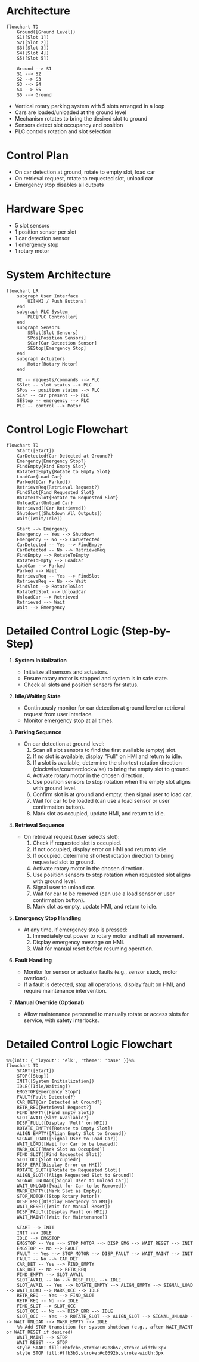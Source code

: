 # Architecture

```mermaid
flowchart TD
    Ground([Ground Level])
    S1([Slot 1])
    S2([Slot 2])
    S3([Slot 3])
    S4([Slot 4])
    S5([Slot 5])

    Ground --> S1
    S1 --> S2
    S2 --> S3
    S3 --> S4
    S4 --> S5
    S5 --> Ground
```

- Vertical rotary parking system with 5 slots arranged in a loop
- Cars are loaded/unloaded at the ground level
- Mechanism rotates to bring the desired slot to ground
- Sensors detect slot occupancy and position
- PLC controls rotation and slot selection

# Control Plan
- On car detection at ground, rotate to empty slot, load car
- On retrieval request, rotate to requested slot, unload car
- Emergency stop disables all outputs

# Hardware Spec
- 5 slot sensors
- 1 position sensor per slot
- 1 car detection sensor
- 1 emergency stop
- 1 rotary motor

# System Architecture

```mermaid
flowchart LR
    subgraph User Interface
        UI[HMI / Push Buttons]
    end
    subgraph PLC System
        PLC[PLC Controller]
    end
    subgraph Sensors
        SSlot[Slot Sensors]
        SPos[Position Sensors]
        SCar[Car Detection Sensor]
        SEStop[Emergency Stop]
    end
    subgraph Actuators
        Motor[Rotary Motor]
    end

    UI -- requests/commands --> PLC
    SSlot -- slot status --> PLC
    SPos -- position status --> PLC
    SCar -- car present --> PLC
    SEStop -- emergency --> PLC
    PLC -- control --> Motor
```

# Control Logic Flowchart

```mermaid
flowchart TD
    Start([Start])
    CarDetected{Car Detected at Ground?}
    Emergency{Emergency Stop?}
    FindEmpty{Find Empty Slot}
    RotateToEmpty{Rotate to Empty Slot}
    LoadCar{Load Car}
    Parked([Car Parked])
    RetrieveReq{Retrieval Request?}
    FindSlot{Find Requested Slot}
    RotateToSlot{Rotate to Requested Slot}
    UnloadCar{Unload Car}
    Retrieved([Car Retrieved])
    Shutdown([Shutdown All Outputs])
    Wait([Wait/Idle])

    Start --> Emergency
    Emergency -- Yes --> Shutdown
    Emergency -- No --> CarDetected
    CarDetected -- Yes --> FindEmpty
    CarDetected -- No --> RetrieveReq
    FindEmpty --> RotateToEmpty
    RotateToEmpty --> LoadCar
    LoadCar --> Parked
    Parked --> Wait
    RetrieveReq -- Yes --> FindSlot
    RetrieveReq -- No --> Wait
    FindSlot --> RotateToSlot
    RotateToSlot --> UnloadCar
    UnloadCar --> Retrieved
    Retrieved --> Wait
    Wait --> Emergency
```

# Detailed Control Logic (Step-by-Step)

1. **System Initialization**
   - Initialize all sensors and actuators.
   - Ensure rotary motor is stopped and system is in safe state.
   - Check all slots and position sensors for status.

2. **Idle/Waiting State**
   - Continuously monitor for car detection at ground level or retrieval request from user interface.
   - Monitor emergency stop at all times.

3. **Parking Sequence**
   - On car detection at ground level:
     1. Scan all slot sensors to find the first available (empty) slot.
     2. If no slot is available, display "Full" on HMI and return to idle.
     3. If a slot is available, determine the shortest rotation direction (clockwise/counterclockwise) to bring the empty slot to ground.
     4. Activate rotary motor in the chosen direction.
     5. Use position sensors to stop rotation when the empty slot aligns with ground level.
     6. Confirm slot is at ground and empty, then signal user to load car.
     7. Wait for car to be loaded (can use a load sensor or user confirmation button).
     8. Mark slot as occupied, update HMI, and return to idle.

4. **Retrieval Sequence**
   - On retrieval request (user selects slot):
     1. Check if requested slot is occupied.
     2. If not occupied, display error on HMI and return to idle.
     3. If occupied, determine shortest rotation direction to bring requested slot to ground.
     4. Activate rotary motor in the chosen direction.
     5. Use position sensors to stop rotation when requested slot aligns with ground level.
     6. Signal user to unload car.
     7. Wait for car to be removed (can use a load sensor or user confirmation button).
     8. Mark slot as empty, update HMI, and return to idle.

5. **Emergency Stop Handling**
   - At any time, if emergency stop is pressed:
     1. Immediately cut power to rotary motor and halt all movement.
     2. Display emergency message on HMI.
     3. Wait for manual reset before resuming operation.

6. **Fault Handling**
   - Monitor for sensor or actuator faults (e.g., sensor stuck, motor overload).
   - If a fault is detected, stop all operations, display fault on HMI, and require maintenance intervention.

7. **Manual Override (Optional)**
   - Allow maintenance personnel to manually rotate or access slots for service, with safety interlocks.

# Detailed Control Logic Flowchart

```mermaid
%%{init: { 'layout': 'elk', 'theme': 'base' }}%%
flowchart TD
    START([Start])
    STOP([Stop])
    INIT([System Initialization])
    IDLE([Idle/Waiting])
    EMGSTOP{Emergency Stop?}
    FAULT{Fault Detected?}
    CAR_DET{Car Detected at Ground?}
    RETR_REQ{Retrieval Request?}
    FIND_EMPTY([Find Empty Slot])
    SLOT_AVAIL{Slot Available?}
    DISP_FULL([Display 'Full' on HMI])
    ROTATE_EMPTY([Rotate to Empty Slot])
    ALIGN_EMPTY([Align Empty Slot to Ground])
    SIGNAL_LOAD([Signal User to Load Car])
    WAIT_LOAD([Wait for Car to be Loaded])
    MARK_OCC([Mark Slot as Occupied])
    FIND_SLOT([Find Requested Slot])
    SLOT_OCC{Slot Occupied?}
    DISP_ERR([Display Error on HMI])
    ROTATE_SLOT([Rotate to Requested Slot])
    ALIGN_SLOT([Align Requested Slot to Ground])
    SIGNAL_UNLOAD([Signal User to Unload Car])
    WAIT_UNLOAD([Wait for Car to be Removed])
    MARK_EMPTY([Mark Slot as Empty])
    STOP_MOTOR([Stop Rotary Motor])
    DISP_EMG([Display Emergency on HMI])
    WAIT_RESET([Wait for Manual Reset])
    DISP_FAULT([Display Fault on HMI])
    WAIT_MAINT([Wait for Maintenance])

    START --> INIT
    INIT --> IDLE
    IDLE --> EMGSTOP
    EMGSTOP -- Yes --> STOP_MOTOR --> DISP_EMG --> WAIT_RESET --> INIT
    EMGSTOP -- No --> FAULT
    FAULT -- Yes --> STOP_MOTOR --> DISP_FAULT --> WAIT_MAINT --> INIT
    FAULT -- No --> CAR_DET
    CAR_DET -- Yes --> FIND_EMPTY
    CAR_DET -- No --> RETR_REQ
    FIND_EMPTY --> SLOT_AVAIL
    SLOT_AVAIL -- No --> DISP_FULL --> IDLE
    SLOT_AVAIL -- Yes --> ROTATE_EMPTY --> ALIGN_EMPTY --> SIGNAL_LOAD --> WAIT_LOAD --> MARK_OCC --> IDLE
    RETR_REQ -- Yes --> FIND_SLOT
    RETR_REQ -- No --> IDLE
    FIND_SLOT --> SLOT_OCC
    SLOT_OCC -- No --> DISP_ERR --> IDLE
    SLOT_OCC -- Yes --> ROTATE_SLOT --> ALIGN_SLOT --> SIGNAL_UNLOAD --> WAIT_UNLOAD --> MARK_EMPTY --> IDLE
    %% Add STOP transition for system shutdown (e.g., after WAIT_MAINT or WAIT_RESET if desired)
    WAIT_MAINT --> STOP
    WAIT_RESET --> STOP
    style START fill:#b6fcb6,stroke:#2e8b57,stroke-width:3px
    style STOP fill:#ffb3b3,stroke:#c0392b,stroke-width:3px
```

